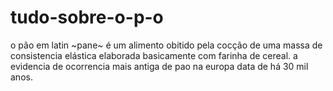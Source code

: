 # tudo-sobre-o-p-o
o pão em latin ~pane~ é um alimento obitido pela cocção  de uma massa de consistencia elástica elaborada basicamente com farinha de cereal. a evidencia de ocorrencia mais antiga de pao na europa data de há 30 mil anos.
